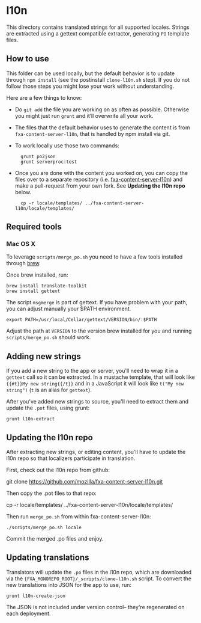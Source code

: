 # l10n

This directory contains translated strings for all supported locales. Strings are extracted using a gettext compatible extractor, generating `PO` template files.

## How to use

This folder can be used locally, but the default behavior is to update through `npm install` (see the postinstall `clone-l10n.sh` step). If you do not follow those steps you might lose your work without understanding.

Here are a few things to know:

- Do `git add` the file you are working on as often as possible. Otherwise you might just run `grunt` and it’ll overwrite all your work.
- The files that the default behavior uses to generate the content is from `fxa-content-server-l10n`, that is handled by npm install via git.
- To work locally use those two commands:

        grunt po2json
        grunt serverproc:test

- Once you are done with the content you worked on, you can copy the files over to a separate repository (i.e. [fxa-content-server-l10n](https://github.com/mozilla/fxa-content-server-l10n)) and make a pull-request from your own fork. See **Updating the l10n repo** below.

        cp -r locale/templates/ ../fxa-content-server-l10n/locale/templates/

## Required tools

### Mac OS X

To leverage `scripts/merge_po.sh` you need to have a few tools installed through [brew](http://brew.sh/).

Once brew installed, run:

    brew install translate-toolkit
    brew install gettext

The script `msgmerge` is part of gettext. If you have problem with your path, you can adjust manually your \$PATH environment.

    export PATH=/usr/local/Cellar/gettext/VERSION/bin/:$PATH

Adjust the path at `VERSION` to the version brew installed for you and running `scripts/merge_po.sh` should work.

## Adding new strings

If you add a new string to the app or server, you'll need to wrap it in a `gettext` call so it can be extracted. In a mustache template, that will look like `{{#t}}My new string{{/t}}` and in a JavaScript it will look like `t("My new string")` (`t` is an alias for `gettext`).

After you've added new strings to source, you'll need to extract them and update the `.pot` files, using grunt:

    grunt l10n-extract

## Updating the l10n repo

After extracting new strings, or editing content, you'll have to update the l10n repo so that localizers participate in translation.

First, check out the l10n repo from github:

git clone https://github.com/mozilla/fxa-content-server-l10n.git

Then copy the .pot files to that repo:

cp -r locale/templates/ ../fxa-content-server-l10n/locale/templates/

Then run `merge_po.sh` from within fxa-content-server-l10n:

```
./scripts/merge_po.sh locale
```

Commit the merged .po files and enjoy.

## Updating translations

Translators will update the `.po` files in the l10n repo, which are downloaded via the `{FXA_MONOREPO_ROOT}/_scripts/clone-l10n.sh` script. To convert the new translations into JSON for the app to use, run:

    grunt l10n-create-json

The JSON is not included under version control– they're regenerated on each deployment.
